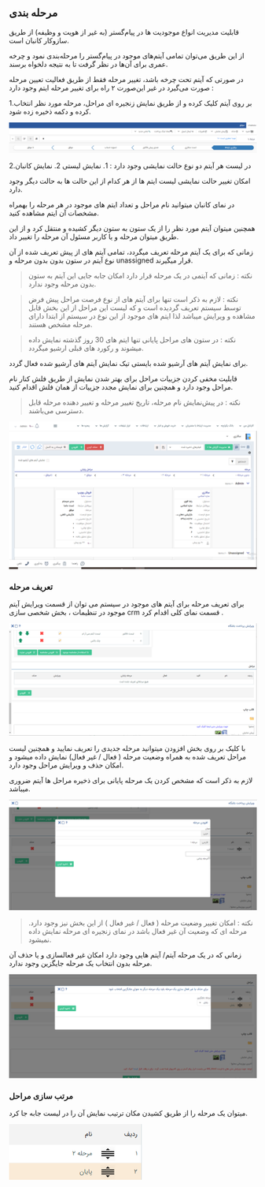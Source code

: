 ﻿## مرحله بندی

قابلیت مدیریت انواع موجودیت ها در پیام‌گستر (به غیر از هویت و وظیفه) از طریق سازوکار کانبان است.

از این طریق می‌توان تمامی ‌آیتم‌های موجود در پیام‌گستر را مرحله‌بندی نمود و چرخه عمری برای آن‌ها در نظر گرفت تا به نتیجه دلخواه برسند.

 در صورتی که آیتم تحت چرخه باشد، تغییر مرحله فقط از طریق فعالیت تعیین مرحله صورت می‌گیرد در غیر این‌صورت ۲ راه برای تغییر مرحله ایتم وجود دارد :

 1.بر روی آیتم کلیک کرده و از طریق نمایش زنجیره ای مراحل، مرحله مورد نظر انتخاب کرده و دکمه ذخیره زده شود.
 
 ![](stage.png)
 
 2.در لیست هر آیتم دو نوع حالت نمایشی وجود دارد : 1. نمایش لیستی 2. نمایش کانبان

امکان تغییر حالت نمایشی لیست ایتم ها از هر کدام از این حالت ها به حالت دیگر وجود دارد.

در نمای کانبان میتوانید نام مراحل و تعداد ایتم های موجود در هر مرحله را بهمراه مشخصات آن ایتم مشاهده کنید.

همچنین میتوان آیتم مورد نظر را از یک ستون به ستون دیگر کشیده و منتقل کرد و از این طریق میتوان مرحله و یا کاربر مسئول آن مرحله را تغییر داد.

زمانی که برای یک آیتم مرحله تعریف میگردد، تمامی آیتم های از پیش تعریف شده از آن نوع آیتم در ستون بدون بدون مرحله و unassigned قرار میگیرند.

> نکته : زمانی که آیتمی در یک مرحله قرار دارد امکان جابه جایی این آیتم به ستون بدون مرحله وجود ندارد.

> نکته : لازم به ذکر است تنها برای آیتم های از نوع فرصت مراحل پیش فرض توسط سیستم تعریف گردیده است و که لیست این مراحل از این بخش قابل مشاهده و ویرایش میباشد لذا ایتم های موجود از این نوع در سیستم از ابتدا دارای مرحله مشخص هستند.

> نکته : در ستون های مراحل پایانی تنها ایتم های 30 روز گذشته نمایش داده میشوند و رکورد های قبلی ارشیو میگردد.

برای نمایش آیتم های آرشیو شده بایستی تیک نمایش آیتم های آرشیو شده فعال گردد.

قابلیت مخفی کردن جزییات مراحل برای بهتر شدن نمایش از طریق فلش کنار نام مراحل وجود دارد و همچنین برای نمایش مجدد جزییات از همان فلش اقدام کنید.

> نکته : در پیش‌نمایش نام مرحله، تاریخ تغییر مرحله و تغییر دهنده مرحله قابل دسترسی می‌باشند.

![](stage1.png)

### تعریف مرحله

برای تعریف مرحله برای آیتم های موجود در سیستم می توان از قسمت ویرایش آیتم موجود در تنظیمات ، بخش شخصی سازی crm قسمت نمای کلی اقدام کرد .

![](stage2.png)


با کلیک بر روی بخش افزودن میتوانید مرحله جدیدی را تعریف نمایید و همچنین لیست مراحل تعریف شده به همراه وضعیت مرحله ( فعال / غیر فعال) نمایش داده میشود و امکان حذف و ویرایش مراحل وجود دارد.

لازم به ذکر است که مشخص کردن یک مرحله پایانی برای ذخیره مراحل ها آیتم ضروری میباشد.

![](stage3.png)

> نکته : امکان تغییر وضعیت مرحله ( فعال / غیر فعال ) از این بخش نیز وجود دارد. مرحله ای که وضعیت آن غیر فعال باشد در نمای زنجیره ای مرحله نمایش داده نمیشود.

زمانی که در یک مرحله آیتم/ آیتم هایی وجود دارد امکان غیر فعالسازی و یا حذف آن مرحله بدون انتخاب یک مرحله جایگزین وجود ندارد.

![](stage4.png)

### مرتب سازی مراحل

میتوان یک مرحله را از طریق کشیدن مکان ترتیب نمایش آن را در لیست جابه جا کرد.

![](stage%205.png)



